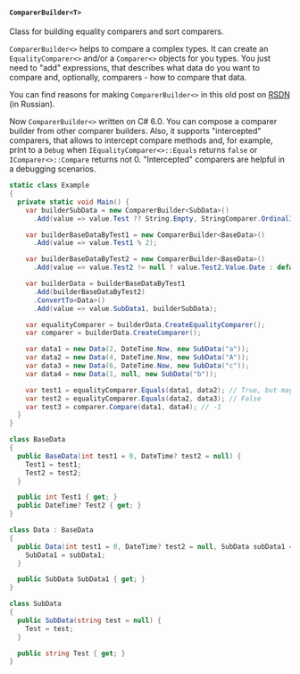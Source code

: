 #### `ComparerBuilder<T>`
Class for building equality comparers and sort comparers.

`ComparerBuilder<>` helps to compare a complex types. It can create an `EqualityComparer<>` and/or a `Comparer<>` objects for you types. You just need to "add" expressions, that describes what data do you want to compare and, optionally, comparers - how to compare that data.

You can find reasons for making `ComparerBuilder<>` in this old post on [RSDN](http://rsdn.ru/forum/src/3914421.1) (in Russian).

Now `ComparerBuilder<>` written on C# 6.0. You can compose a comparer builder from other comparer builders. Also, it supports "intercepted" comparers, that allows to intercept compare methods and, for example, print to a `Debug` when `IEqualityComparer<>::Equals` returns `false` or `IComparer<>::Compare` returns not 0. "Intercepted" comparers are helpful in a debugging scenarios.

```cs
static class Example
{
  private static void Main() {
    var builderSubData = new ComparerBuilder<SubData>()
      .Add(value => value.Test ?? String.Empty, StringComparer.OrdinalIgnoreCase);

    var builderBaseDataByTest1 = new ComparerBuilder<BaseData>()
      .Add(value => value.Test1 % 2);

    var builderBaseDataByTest2 = new ComparerBuilder<BaseData>()
      .Add(value => value.Test2 != null ? value.Test2.Value.Date : default(DateTime));

    var builderData = builderBaseDataByTest1
      .Add(builderBaseDataByTest2)
      .ConvertTo<Data>()
      .Add(value => value.SubData1, builderSubData);

    var equalityComparer = builderData.CreateEqualityComparer();
    var comparer = builderData.CreateComparer();

    var data1 = new Data(2, DateTime.Now, new SubData("a"));
    var data2 = new Data(4, DateTime.Now, new SubData("A"));
    var data3 = new Data(6, DateTime.Now, new SubData("c"));
    var data4 = new Data(1, null, new SubData("b"));

    var test1 = equalityComparer.Equals(data1, data2); // True, but may be False ;o)
    var test2 = equalityComparer.Equals(data2, data3); // False
    var test3 = comparer.Compare(data1, data4); // -1
  }
}

class BaseData
{
  public BaseData(int test1 = 0, DateTime? test2 = null) {
    Test1 = test1;
    Test2 = test2;
  }

  public int Test1 { get; }
  public DateTime? Test2 { get; }
}

class Data : BaseData
{
  public Data(int test1 = 0, DateTime? test2 = null, SubData subData1 = null) : base(test1, test2) {
    SubData1 = subData1;
  }

  public SubData SubData1 { get; }
}

class SubData
{
  public SubData(string test = null) {
    Test = test;
  }

  public string Test { get; }
}
```

